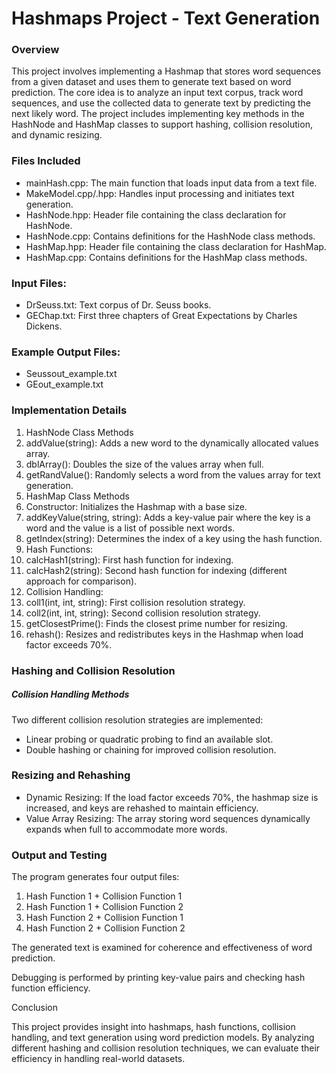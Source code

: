 # Hashmaps Project - Text Generation

### Overview
This project involves implementing a Hashmap that stores word sequences from a given dataset and uses them to generate text based on word prediction. 
The core idea is to analyze an input text corpus, track word sequences, and use the collected data to generate text by predicting the next likely word.
The project includes implementing key methods in the HashNode and HashMap classes to support hashing, collision resolution, and dynamic resizing.

### Files Included
- mainHash.cpp: The main function that loads input data from a text file.
- MakeModel.cpp/.hpp: Handles input processing and initiates text generation.
- HashNode.hpp: Header file containing the class declaration for HashNode.
- HashNode.cpp: Contains definitions for the HashNode class methods.
- HashMap.hpp: Header file containing the class declaration for HashMap.
- HashMap.cpp: Contains definitions for the HashMap class methods.

### Input Files:
- DrSeuss.txt: Text corpus of Dr. Seuss books.
- GEChap.txt: First three chapters of Great Expectations by Charles Dickens.

### Example Output Files:
- Seussout_example.txt
- GEout_example.txt

### Implementation Details
1. HashNode Class Methods
  1. addValue(string): Adds a new word to the dynamically allocated values array.
  2. dblArray(): Doubles the size of the values array when full.
  3. getRandValue(): Randomly selects a word from the values array for text generation.
2. HashMap Class Methods
  1. Constructor: Initializes the Hashmap with a base size.
  2. addKeyValue(string, string): Adds a key-value pair where the key is a word and the value is a list of possible next words.
  3. getIndex(string): Determines the index of a key using the hash function.
3. Hash Functions:
  1. calcHash1(string): First hash function for indexing.
  2. calcHash2(string): Second hash function for indexing (different approach for comparison).
4. Collision Handling:
  1. coll1(int, int, string): First collision resolution strategy.
  2. coll2(int, int, string): Second collision resolution strategy.
  3. getClosestPrime(): Finds the closest prime number for resizing.
  4. rehash(): Resizes and redistributes keys in the Hashmap when load factor exceeds 70%.

### Hashing and Collision Resolution
##### Collision Handling Methods
Two different collision resolution strategies are implemented:
- Linear probing or quadratic probing to find an available slot.
- Double hashing or chaining for improved collision resolution.

### Resizing and Rehashing
- Dynamic Resizing: If the load factor exceeds 70%, the hashmap size is increased, and keys are rehashed to maintain efficiency.
- Value Array Resizing: The array storing word sequences dynamically expands when full to accommodate more words.

### Output and Testing
The program generates four output files:
1. Hash Function 1 + Collision Function 1
2. Hash Function 1 + Collision Function 2
3. Hash Function 2 + Collision Function 1
4. Hash Function 2 + Collision Function 2

The generated text is examined for coherence and effectiveness of word prediction.

Debugging is performed by printing key-value pairs and checking hash function efficiency.

Conclusion

This project provides insight into hashmaps, hash functions, collision handling, and text generation using word prediction models. By analyzing different hashing and collision resolution techniques, we can evaluate their efficiency in handling real-world datasets.
